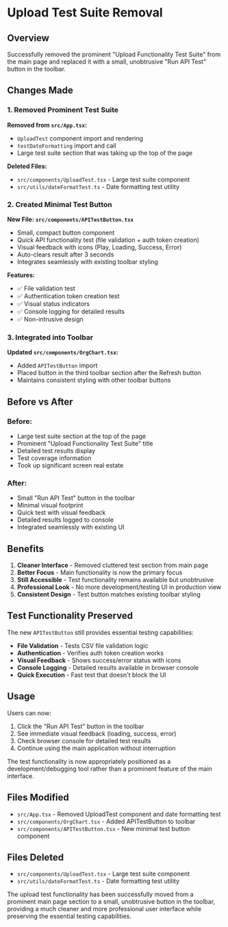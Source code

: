 # Upload Test Suite Removal

## Overview

Successfully removed the prominent "Upload Functionality Test Suite" from the main page and replaced it with a small, unobtrusive "Run API Test" button in the toolbar.

## Changes Made

### 1. Removed Prominent Test Suite

**Removed from `src/App.tsx`:**
- `UploadTest` component import and rendering
- `testDateFormatting` import and call
- Large test suite section that was taking up the top of the page

**Deleted Files:**
- `src/components/UploadTest.tsx` - Large test suite component
- `src/utils/dateFormatTest.ts` - Date formatting test utility

### 2. Created Minimal Test Button

**New File: `src/components/APITestButton.tsx`**
- Small, compact button component
- Quick API functionality test (file validation + auth token creation)
- Visual feedback with icons (Play, Loading, Success, Error)
- Auto-clears result after 3 seconds
- Integrates seamlessly with existing toolbar styling

**Features:**
- ✅ File validation test
- ✅ Authentication token creation test
- ✅ Visual status indicators
- ✅ Console logging for detailed results
- ✅ Non-intrusive design

### 3. Integrated into Toolbar

**Updated `src/components/OrgChart.tsx`:**
- Added `APITestButton` import
- Placed button in the third toolbar section after the Refresh button
- Maintains consistent styling with other toolbar buttons

## Before vs After

### Before:
- Large test suite section at the top of the page
- Prominent "Upload Functionality Test Suite" title
- Detailed test results display
- Test coverage information
- Took up significant screen real estate

### After:
- Small "Run API Test" button in the toolbar
- Minimal visual footprint
- Quick test with visual feedback
- Detailed results logged to console
- Integrated seamlessly with existing UI

## Benefits

1. **Cleaner Interface** - Removed cluttered test section from main page
2. **Better Focus** - Main functionality is now the primary focus
3. **Still Accessible** - Test functionality remains available but unobtrusive
4. **Professional Look** - No more development/testing UI in production view
5. **Consistent Design** - Test button matches existing toolbar styling

## Test Functionality Preserved

The new `APITestButton` still provides essential testing capabilities:

- **File Validation** - Tests CSV file validation logic
- **Authentication** - Verifies auth token creation works
- **Visual Feedback** - Shows success/error status with icons
- **Console Logging** - Detailed results available in browser console
- **Quick Execution** - Fast test that doesn't block the UI

## Usage

Users can now:
1. Click the "Run API Test" button in the toolbar
2. See immediate visual feedback (loading, success, error)
3. Check browser console for detailed test results
4. Continue using the main application without interruption

The test functionality is now appropriately positioned as a development/debugging tool rather than a prominent feature of the main interface.

## Files Modified

- `src/App.tsx` - Removed UploadTest component and date formatting test
- `src/components/OrgChart.tsx` - Added APITestButton to toolbar
- `src/components/APITestButton.tsx` - New minimal test button component

## Files Deleted

- `src/components/UploadTest.tsx` - Large test suite component
- `src/utils/dateFormatTest.ts` - Date formatting test utility

The upload test functionality has been successfully moved from a prominent main page section to a small, unobtrusive button in the toolbar, providing a much cleaner and more professional user interface while preserving the essential testing capabilities.
